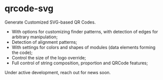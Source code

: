 # qrcode-svg

Generate Customized SVG-based QR Codes.

* With options for customizing finder patterns, with detection of edges for arbitrary manipulation;
* Detection of alignment patterns;
* With settings for colors and shapes of modules (data elements forming the code);
* Control the size of the logo override;
* Full control of string composition, proportion and QRCode features;

Under active development, reach out for news soon.
